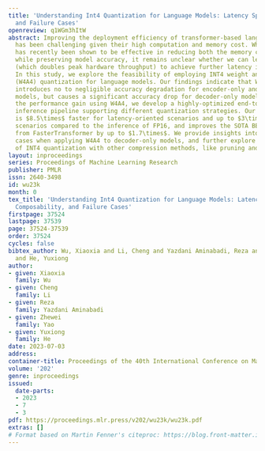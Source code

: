 ```yaml
---
title: 'Understanding Int4 Quantization for Language Models: Latency Speedup, Composability,
  and Failure Cases'
openreview: q1WGm3hItW
abstract: Improving the deployment efficiency of transformer-based language models
  has been challenging given their high computation and memory cost. While INT8 quantization
  has recently been shown to be effective in reducing both the memory cost and latency
  while preserving model accuracy, it remains unclear whether we can leverage INT4
  (which doubles peak hardware throughput) to achieve further latency improvement.
  In this study, we explore the feasibility of employing INT4 weight and activation
  (W4A4) quantization for language models. Our findings indicate that W4A4 quantization
  introduces no to negligible accuracy degradation for encoder-only and encoder-decoder
  models, but causes a significant accuracy drop for decoder-only models. To materialize
  the performance gain using W4A4, we develop a highly-optimized end-to-end W4A4 encoder
  inference pipeline supporting different quantization strategies. Our INT4 pipeline
  is $8.5\times$ faster for latency-oriented scenarios and up to $3\times$ for throughput-oriented
  scenarios compared to the inference of FP16, and improves the SOTA BERT INT8 performance
  from FasterTransformer by up to $1.7\times$. We provide insights into the failure
  cases when applying W4A4 to decoder-only models, and further explore the compatibility
  of INT4 quantization with other compression methods, like pruning and layer reduction.
layout: inproceedings
series: Proceedings of Machine Learning Research
publisher: PMLR
issn: 2640-3498
id: wu23k
month: 0
tex_title: 'Understanding Int4 Quantization for Language Models: Latency Speedup,
  Composability, and Failure Cases'
firstpage: 37524
lastpage: 37539
page: 37524-37539
order: 37524
cycles: false
bibtex_author: Wu, Xiaoxia and Li, Cheng and Yazdani Aminabadi, Reza and Yao, Zhewei
  and He, Yuxiong
author:
- given: Xiaoxia
  family: Wu
- given: Cheng
  family: Li
- given: Reza
  family: Yazdani Aminabadi
- given: Zhewei
  family: Yao
- given: Yuxiong
  family: He
date: 2023-07-03
address: 
container-title: Proceedings of the 40th International Conference on Machine Learning
volume: '202'
genre: inproceedings
issued:
  date-parts:
  - 2023
  - 7
  - 3
pdf: https://proceedings.mlr.press/v202/wu23k/wu23k.pdf
extras: []
# Format based on Martin Fenner's citeproc: https://blog.front-matter.io/posts/citeproc-yaml-for-bibliographies/
---
```

